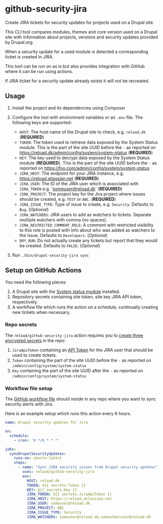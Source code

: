 # github-security-jira

Create JIRA tickets for security updates for projects used on a Drupal site.

This CLI tool compares modules, themes and core version used on a Drupal site
with information about projects, versions and security updates provided by
Drupal.org.

When a security update for a used module is detected a corresponding ticket is
created in JIRA.

This tool can be run on as is but also provides integration with GitHub where it
can be run using actions.

If JIRA ticket for a security update already exists it will not be recreated.

## Usage

1. Install the project and its dependencies using Composer
2. Configure the tool with environment variables or an `.env` file. The
   following keys are supported:

   - `HOST`: The host name of the Drupal site to check, e.g. `reload.dk`
     (**REQUIRED**)
   - `TOKEN`: The token used to retrieve data exposed by the System Status
     module. This is the part of the site UUID before the `-` as reported on
     <https://reload.dk/admin/config/system/system-status> (**REQUIRED**)
   - `KEY`: The key used to decrypt data exposed by the System Status module
     (**REQUIRED**). This is the part of the site UUID before the `-` as
     reported on <https://foo.com/admin/config/system/system-status>
   - `JIRA_HOST`: The endpoint for your JIRA instance, e.g.
     <https://reload.atlassian.net> (**REQUIRED**)
   - `JIRA_USER`: The ID of the JIRA user which is associated with `JIRA_TOKEN`
     e.g. 'someuser@reload.dk' (**REQUIRED**)
   - `JIRA_PROJECT`: The project key for the Jira project where issues should be
     created, e.g. `TEST` or `ABC`. (**REQUIRED**)
   - `JIRA_ISSUE_TYPE`: Type of issue to create, e.g. `Security`. Defaults to
     `Bug`. (*Optional*)
   - `JIRA_WATCHERS`: JIRA users to add as watchers to tickets. Separate
     multiple watchers with comma (no spaces).
   - `JIRA_RESTRICTED_COMMENT_ROLE`: A comment with restricted visibility to
     this role is posted with info about who was added as watchers to the issue.
     Defaults to `Developers`. (*Optional*)
   - `DRY_RUN`: Do not actually create any tickets but report that they would be
     created. Defaults to `FALSE`. (*Optional*)
3. Run `./bin/drupal-security-jira sync`

## Setup on GitHub Actions

You need the following pieces:

1. A Drupal site with the [System status module](https://www.drupal.org/project/system_status)
   installed.
2. Repository secrets containing site token, site key JIRA API token,
   respectively.
3. A workflow file which runs the action on a schedule, continually creating new
   tickets when necessary.

### Repo secrets

The `reload/github-security-jira` action requires you to
[create three encrypted secrets](https://help.github.com/en/actions/automating-your-workflow-with-github-actions/creating-and-using-encrypted-secrets#creating-encrypted-secrets)
in the repo:

1. `JiraApiToken` containing an [API Token](https://confluence.atlassian.com/cloud/api-tokens-938839638.html)
   for the JIRA user that should be used to create tickets.
2. `Token` containing the part of the site UUID before the `-` as reported on
   `/admin/config/system/system-status`
3. `Key` containing the part of the site UUID after the `-` as reported on
   `/admin/config/system/system-status`

### Workflow file setup

The [GitHub workflow file](https://help.github.com/en/actions/automating-your-workflow-with-github-actions/configuring-a-workflow#creating-a-workflow-file)
should reside in any repo where you want to sync security alerts with Jira.

Here is an example setup which runs this action every 6 hours.

```yaml
name: Drupal security updates for Jira

on:
  schedule:
    - cron: '0 */6 * * *'

jobs:
  syncDrupalSecurityUpdates:
    runs-on: ubuntu-latest
    steps:
      - name: "Sync JIRA security issues from Drupal security updates"
        uses: reload/github-security-jira
        env:
          HOST: reload.dk
          TOKEN: ${{ secrets.Token }}
          KEY: ${{ secrets.Key }}
          JIRA_TOKEN: ${{ secrets.JiraApiToken }}
          JIRA_HOST: https://reload.atlassian.net
          JIRA_USER: someuser@reload.dk
          JIRA_PROJECT: ABC
          JIRA_ISSUE_TYPE: Security
          JIRA_WATCHERS: someuser@reload.dk,someotheruser@reload.dk
```
